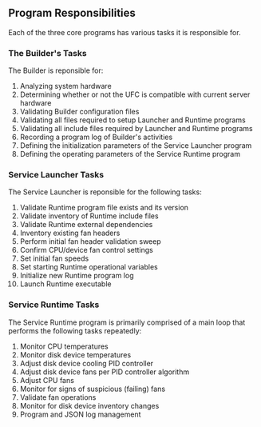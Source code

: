 
## Program Responsibilities
Each of the three core programs has various tasks it is responsible for.

### The Builder's Tasks
The Builder is reponsible for:
1. Analyzing system hardware
2. Determining whether or not the UFC is compatible with current server hardware
3. Validating Builder configuration files
4. Validating all files required to setup Launcher and Runtime programs
5. Validating all include files required by Launcher and Runtime programs
6. Recording a program log of Builder's activities
7. Defining the initialization parameters of the Service Launcher program
8. Defining the operating parameters of the Service Runtime program

### Service Launcher Tasks
The Service Launcher is reponsible for the following tasks:
1. Validate Runtime program file exists and its version
2. Validate inventory of Runtime include files
3. Validate Runtime external dependencies
4. Inventory existing fan headers
5. Perform initial fan header validation sweep
6. Confirm CPU/device fan control settings
7. Set initial fan speeds
8. Set starting Runtime operational variables
9. Initialize new Runtime program log
10. Launch Runtime executable

### Service Runtime Tasks
The Service Runtime program is primarily comprised of a main loop that performs the following tasks repeatedly:
1. Monitor CPU temperatures
2. Monitor disk device temperatures
3. Adjust disk device cooling PID controller
4. Adjust disk device fans per PID controller algorithm
5. Adjust CPU fans
6. Monitor for signs of suspicious (failing) fans
7. Validate fan operations
8. Monitor for disk device inventory changes
9. Program and JSON log management
